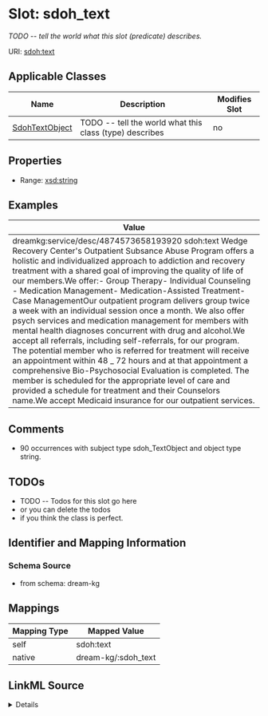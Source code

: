

# Slot: sdoh_text


_TODO -- tell the world what this slot (predicate) describes._





URI: [sdoh:text](http://schema.org/text)



<!-- no inheritance hierarchy -->





## Applicable Classes

| Name | Description | Modifies Slot |
| --- | --- | --- |
| [SdohTextObject](../classes/SdohTextObject.md) | TODO -- tell the world what this class (type) describes |  no  |







## Properties

* Range: [xsd:string](http://www.w3.org/2001/XMLSchema#string)






## Examples

| Value |
| --- |
| dreamkg:service/desc/4874573658193920 sdoh:text Wedge Recovery Center's Outpatient Subsance Abuse Program offers a holistic and individualized approach to addiction and recovery treatment with a shared goal of improving the quality of life of our members.We offer:- Group Therapy- Individual Counseling - Medication Management- Medication-Assisted Treatment- Case ManagementOur outpatient program delivers group twice a week with an individual session once a month. We also offer psych services and medication management for members with mental health diagnoses concurrent with drug and alcohol.We accept all referrals, including self-referrals, for our program. The potential member who is referred for treatment will receive an appointment  within 48 _ 72 hours and at that appointment a comprehensive Bio-Psychosocial Evaluation is completed. The member is scheduled for the appropriate level of care and provided a schedule for treatment and their Counselors name.We accept Medicaid insurance for our outpatient services. |

## Comments

* 90 occurrences with subject type sdoh_TextObject and object type string.

## TODOs

* TODO -- Todos for this slot go here
* or you can delete the todos
* if you think the class is perfect.

## Identifier and Mapping Information







### Schema Source


* from schema: dream-kg




## Mappings

| Mapping Type | Mapped Value |
| ---  | ---  |
| self | sdoh:text |
| native | dream-kg/:sdoh_text |




## LinkML Source

<details>
```yaml
name: sdoh_text
description: TODO -- tell the world what this slot (predicate) describes.
todos:
- TODO -- Todos for this slot go here
- or you can delete the todos
- if you think the class is perfect.
comments:
- 90 occurrences with subject type sdoh_TextObject and object type string.
examples:
- value: dreamkg:service/desc/4874573658193920 sdoh:text Wedge Recovery Center's Outpatient
    Subsance Abuse Program offers a holistic and individualized approach to addiction
    and recovery treatment with a shared goal of improving the quality of life of
    our members.We offer:- Group Therapy- Individual Counseling - Medication Management-
    Medication-Assisted Treatment- Case ManagementOur outpatient program delivers
    group twice a week with an individual session once a month. We also offer psych
    services and medication management for members with mental health diagnoses concurrent
    with drug and alcohol.We accept all referrals, including self-referrals, for our
    program. The potential member who is referred for treatment will receive an appointment  within
    48 _ 72 hours and at that appointment a comprehensive Bio-Psychosocial Evaluation
    is completed. The member is scheduled for the appropriate level of care and provided
    a schedule for treatment and their Counselors name.We accept Medicaid insurance
    for our outpatient services.
from_schema: dream-kg
rank: 1000
slot_uri: sdoh:text
alias: sdoh_text
domain_of:
- sdoh_TextObject
range: string

```
</details>